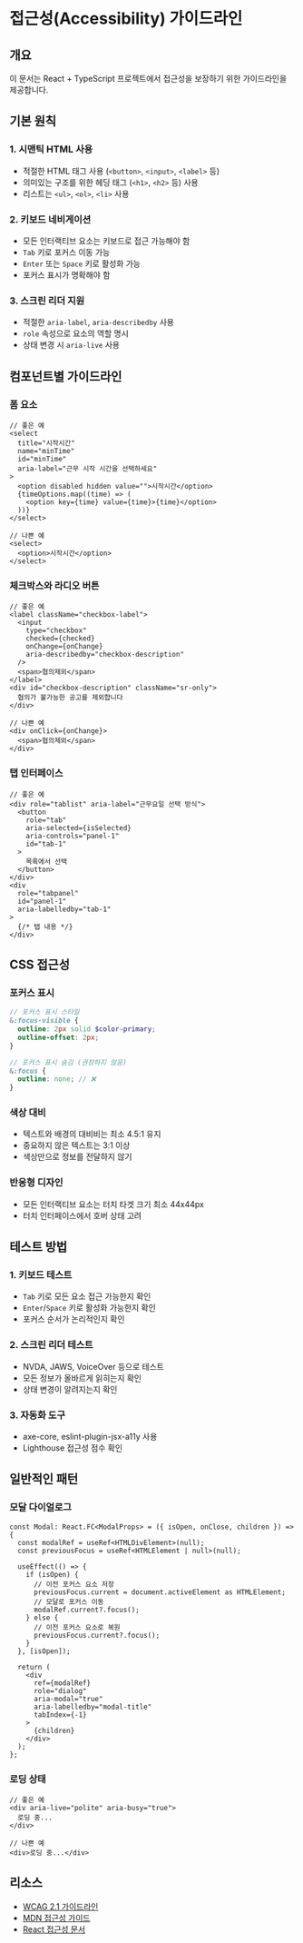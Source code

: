 # 접근성(Accessibility) 가이드라인

## 개요
이 문서는 React + TypeScript 프로젝트에서 접근성을 보장하기 위한 가이드라인을 제공합니다.

## 기본 원칙

### 1. 시맨틱 HTML 사용
- 적절한 HTML 태그 사용 (`<button>`, `<input>`, `<label>` 등)
- 의미있는 구조를 위한 헤딩 태그 (`<h1>`, `<h2>` 등) 사용
- 리스트는 `<ul>`, `<ol>`, `<li>` 사용

### 2. 키보드 네비게이션
- 모든 인터랙티브 요소는 키보드로 접근 가능해야 함
- `Tab` 키로 포커스 이동 가능
- `Enter` 또는 `Space` 키로 활성화 가능
- 포커스 표시가 명확해야 함

### 3. 스크린 리더 지원
- 적절한 `aria-label`, `aria-describedby` 사용
- `role` 속성으로 요소의 역할 명시
- 상태 변경 시 `aria-live` 사용

## 컴포넌트별 가이드라인

### 폼 요소
```tsx
// 좋은 예
<select
  title="시작시간"
  name="minTime"
  id="minTime"
  aria-label="근무 시작 시간을 선택하세요"
>
  <option disabled hidden value="">시작시간</option>
  {timeOptions.map((time) => (
    <option key={time} value={time}>{time}</option>
  ))}
</select>

// 나쁜 예
<select>
  <option>시작시간</option>
</select>
```

### 체크박스와 라디오 버튼
```tsx
// 좋은 예
<label className="checkbox-label">
  <input
    type="checkbox"
    checked={checked}
    onChange={onChange}
    aria-describedby="checkbox-description"
  />
  <span>협의제외</span>
</label>
<div id="checkbox-description" className="sr-only">
  협의가 불가능한 공고를 제외합니다
</div>

// 나쁜 예
<div onClick={onChange}>
  <span>협의제외</span>
</div>
```

### 탭 인터페이스
```tsx
// 좋은 예
<div role="tablist" aria-label="근무요일 선택 방식">
  <button
    role="tab"
    aria-selected={isSelected}
    aria-controls="panel-1"
    id="tab-1"
  >
    목록에서 선택
  </button>
</div>
<div
  role="tabpanel"
  id="panel-1"
  aria-labelledby="tab-1"
>
  {/* 탭 내용 */}
</div>
```

## CSS 접근성

### 포커스 표시
```scss
// 포커스 표시 스타일
&:focus-visible {
  outline: 2px solid $color-primary;
  outline-offset: 2px;
}

// 포커스 표시 숨김 (권장하지 않음)
&:focus {
  outline: none; // ❌
}
```

### 색상 대비
- 텍스트와 배경의 대비비는 최소 4.5:1 유지
- 중요하지 않은 텍스트는 3:1 이상
- 색상만으로 정보를 전달하지 않기

### 반응형 디자인
- 모든 인터랙티브 요소는 터치 타겟 크기 최소 44x44px
- 터치 인터페이스에서 호버 상태 고려

## 테스트 방법

### 1. 키보드 테스트
- `Tab` 키로 모든 요소 접근 가능한지 확인
- `Enter`/`Space` 키로 활성화 가능한지 확인
- 포커스 순서가 논리적인지 확인

### 2. 스크린 리더 테스트
- NVDA, JAWS, VoiceOver 등으로 테스트
- 모든 정보가 올바르게 읽히는지 확인
- 상태 변경이 알려지는지 확인

### 3. 자동화 도구
- axe-core, eslint-plugin-jsx-a11y 사용
- Lighthouse 접근성 점수 확인

## 일반적인 패턴

### 모달 다이얼로그
```tsx
const Modal: React.FC<ModalProps> = ({ isOpen, onClose, children }) => {
  const modalRef = useRef<HTMLDivElement>(null);
  const previousFocus = useRef<HTMLElement | null>(null);

  useEffect(() => {
    if (isOpen) {
      // 이전 포커스 요소 저장
      previousFocus.current = document.activeElement as HTMLElement;
      // 모달로 포커스 이동
      modalRef.current?.focus();
    } else {
      // 이전 포커스 요소로 복원
      previousFocus.current?.focus();
    }
  }, [isOpen]);

  return (
    <div
      ref={modalRef}
      role="dialog"
      aria-modal="true"
      aria-labelledby="modal-title"
      tabIndex={-1}
    >
      {children}
    </div>
  );
};
```

### 로딩 상태
```tsx
// 좋은 예
<div aria-live="polite" aria-busy="true">
  로딩 중...
</div>

// 나쁜 예
<div>로딩 중...</div>
```

## 리소스
- [WCAG 2.1 가이드라인](https://www.w3.org/WAI/WCAG21/quickref/)
- [MDN 접근성 가이드](https://developer.mozilla.org/en-US/docs/Web/Accessibility)
- [React 접근성 문서](https://reactjs.org/docs/accessibility.html)
